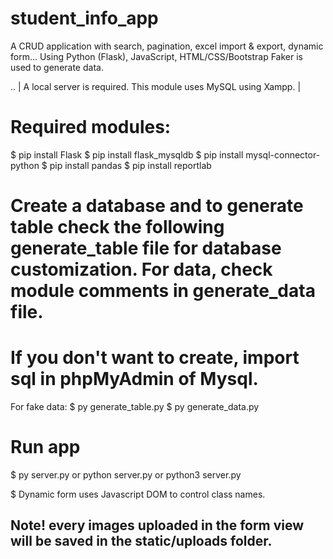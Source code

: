 # student_info_app
A CRUD application with search, pagination, excel import &amp; export, dynamic form... Using Python (Flask), JavaScript, HTML/CSS/Bootstrap
Faker is used to generate data.

.. | A local server is required. This module uses MySQL using Xampp. |

# Required modules:
$ pip install Flask
$ pip install flask_mysqldb
$ pip install mysql-connector-python
$ pip install pandas
$ pip install reportlab

# Create a database and to generate table check the following generate_table file for database customization. For data, check module comments in generate_data file.
# If you don't want to create, import sql in phpMyAdmin of Mysql.

For fake data: 
$ py generate_table.py
$ py generate_data.py

# Run app
$ py server.py or python server.py or python3 server.py

$ Dynamic form uses Javascript DOM to control class names.
## Note! every images uploaded in the form view will be saved in the static/uploads folder.





